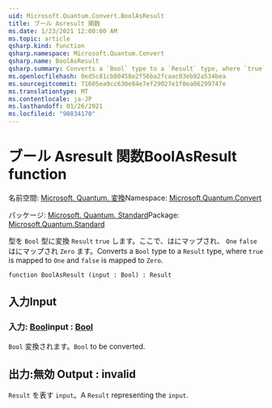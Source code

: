 ```yaml
---
uid: Microsoft.Quantum.Convert.BoolAsResult
title: ブール Asresult 関数
ms.date: 1/23/2021 12:00:00 AM
ms.topic: article
qsharp.kind: function
qsharp.namespace: Microsoft.Quantum.Convert
qsharp.name: BoolAsResult
qsharp.summary: Converts a `Bool` type to a `Result` type, where `true` is mapped to `One` and `false` is mapped to `Zero`.
ms.openlocfilehash: 0ed5c81cb80458e2f56ba2fcaac03eb92a534bea
ms.sourcegitcommit: 71605ea9cc630e84e7ef29027e1f0ea06299747e
ms.translationtype: MT
ms.contentlocale: ja-JP
ms.lasthandoff: 01/26/2021
ms.locfileid: "98834170"
---
```

# <a name="boolasresult-function"></a><span data-ttu-id="c6d01-102">ブール Asresult 関数</span><span class="sxs-lookup"><span data-stu-id="c6d01-102">BoolAsResult function</span></span>

<span data-ttu-id="c6d01-103">名前空間: [Microsoft. Quantum. 変換](xref:Microsoft.Quantum.Convert)</span><span class="sxs-lookup"><span data-stu-id="c6d01-103">Namespace: [Microsoft.Quantum.Convert](xref:Microsoft.Quantum.Convert)</span></span>

<span data-ttu-id="c6d01-104">パッケージ: [Microsoft. Quantum. Standard](https://nuget.org/packages/Microsoft.Quantum.Standard)</span><span class="sxs-lookup"><span data-stu-id="c6d01-104">Package: [Microsoft.Quantum.Standard](https://nuget.org/packages/Microsoft.Quantum.Standard)</span></span>


<span data-ttu-id="c6d01-105">型を `Bool` 型に変換 `Result` `true` します。ここで、はにマップされ、 `One` `false` はにマップされ `Zero` ます。</span><span class="sxs-lookup"><span data-stu-id="c6d01-105">Converts a `Bool` type to a `Result` type, where `true` is mapped to `One` and `false` is mapped to `Zero`.</span></span>

```qsharp
function BoolAsResult (input : Bool) : Result
```


## <a name="input"></a><span data-ttu-id="c6d01-106">入力</span><span class="sxs-lookup"><span data-stu-id="c6d01-106">Input</span></span>

### <a name="input--bool"></a><span data-ttu-id="c6d01-107">入力: [Bool](xref:microsoft.quantum.lang-ref.bool)</span><span class="sxs-lookup"><span data-stu-id="c6d01-107">input : [Bool](xref:microsoft.quantum.lang-ref.bool)</span></span>

<span data-ttu-id="c6d01-108">`Bool` 変換されます。</span><span class="sxs-lookup"><span data-stu-id="c6d01-108">`Bool` to be converted.</span></span>



## <a name="output--__invalidresult__"></a><span data-ttu-id="c6d01-109">出力:__無効 <Result>__</span><span class="sxs-lookup"><span data-stu-id="c6d01-109">Output : __invalid<Result>__</span></span>

<span data-ttu-id="c6d01-110">`Result` を表す `input`。</span><span class="sxs-lookup"><span data-stu-id="c6d01-110">A `Result` representing the `input`.</span></span>